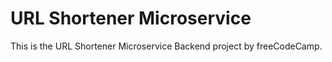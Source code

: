# URL Shortener Microservice

This is the URL Shortener Microservice Backend project by freeCodeCamp.
